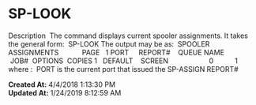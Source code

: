 # SP-LOOK

Description  The command displays current spooler assignments. It takes the general form:  SP-LOOK The output may be as:  SPOOLER ASSIGNMENTS            PAGE   1 PORT     REPORT#    QUEUE NAME              JOB#  OPTIONS  COPIES 1   DEFAULT    SCREEN                     0           1 where :  PORT is the current port that issued the SP-ASSIGN REPORT#  

**Created At:** 4/4/2018 1:13:30 PM  
**Updated At:** 1/24/2019 8:12:59 AM  

